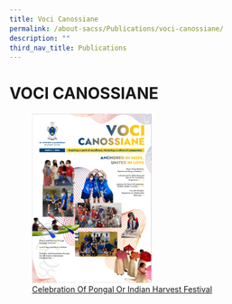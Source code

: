 ```yaml
---
title: Voci Canossiane
permalink: /about-sacss/Publications/voci-canossiane/
description: ""
third_nav_title: Publications
---
```

# VOCI CANOSSIANE


<figure>
	<a href="https://stanthonyscanossiansec.moe.edu.sg/wp-content/uploads/2022/02/Voci-Issue-1_Final-High-res.pdf"> <img src="/images/About%20us/Voci_Issue2_Image.png" 
     style="width:50%"></a>
<figcaption> 
	<a href="https://stanthonyscanossiansec.moe.edu.sg/wp-content/uploads/2022/02/Voci-Issue-1_Final-High-res.pdf"> Celebration Of Pongal Or Indian Harvest Festival </a>
	</figcaption>
</figure>